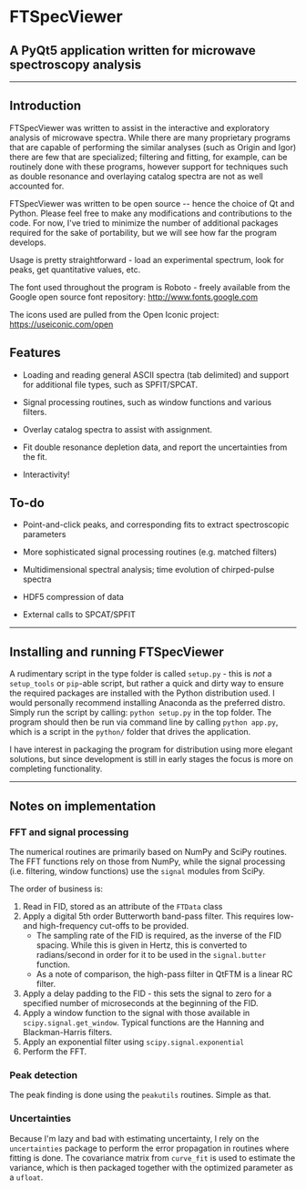 # FTSpecViewer

## A PyQt5 application written for microwave spectroscopy analysis

---

## Introduction

FTSpecViewer was written to assist in the interactive and exploratory analysis of microwave spectra. While there are many proprietary programs that are capable of performing the similar analyses (such as Origin and Igor) there are few that are specialized; filtering and fitting, for example, can be routinely done with these programs, however support for techniques such as double resonance and overlaying catalog spectra are not as well accounted for.

FTSpecViewer was written to be open source -- hence the choice of Qt and Python. Please feel free to make any modifications and contributions to the code. For now, I've tried to minimize the number of additional packages required for the sake of portability, but we will see how far the program develops.

Usage is pretty straightforward - load an experimental spectrum, look for peaks, get quantitative values, etc.

The font used throughout the program is Roboto - freely available from the Google open source font repository: http://www.fonts.google.com

The icons used are pulled from the Open Iconic project: https://useiconic.com/open

## Features

- Loading and reading general ASCII spectra (tab delimited) and support for additional file types, such as SPFIT/SPCAT.

- Signal processing routines, such as window functions and various filters.

- Overlay catalog spectra to assist with assignment.

- Fit double resonance depletion data, and report the uncertainties from the fit.

- Interactivity!

## To-do

- Point-and-click peaks, and corresponding fits to extract spectroscopic parameters

- More sophisticated signal processing routines (e.g. matched filters)

- Multidimensional spectral analysis; time evolution of chirped-pulse spectra

- HDF5 compression of data

- External calls to SPCAT/SPFIT

---

## Installing and running FTSpecViewer

A rudimentary script in the type folder is called `setup.py` - this is _not_ a `setup_tools` or `pip`-able script, but rather a quick and dirty way to ensure the required packages are installed with the Python distribution used. I would personally recommend installing Anaconda as the preferred distro. Simply run the script by calling: `python setup.py` in the top folder. The program should then be run via command line by calling `python app.py`, which is a script in the `python/` folder that drives the application.

I have interest in packaging the program for distribution using more elegant solutions, but since development is still in early stages the focus is more on completing functionality.

---

## Notes on implementation

### FFT and signal processing

The numerical routines are primarily based on NumPy and SciPy routines. The FFT functions rely on those from NumPy, while the signal processing (i.e. filtering, window functions) use the `signal` modules from SciPy.

The order of business is:
1. Read in FID, stored as an attribute of the `FTData` class
2. Apply a digital 5th order Butterworth band-pass filter. This requires low- and high-frequency cut-offs to be provided.
    - The sampling rate of the FID is required, as the inverse of the FID spacing. While this is given in Hertz, this is converted to radians/second in order for it to be used in the `signal.butter` function.
    - As a note of comparison, the high-pass filter in QtFTM is a linear RC filter.
3. Apply a delay padding to the FID - this sets the signal to zero for a specified number of microseconds at the beginning of the FID.
4. Apply a window function to the signal with those available in `scipy.signal.get_window`. Typical functions are the Hanning and Blackman-Harris filters.
5. Apply an exponential filter using `scipy.signal.exponential`
6. Perform the FFT.

### Peak detection

The peak finding is done using the `peakutils` routines. Simple as that.

### Uncertainties

Because I'm lazy and bad with estimating uncertainty, I rely on the `uncertainties` package to perform the error propagation in routines where fitting is done. The covariance matrix from `curve_fit` is used to estimate the variance, which is then packaged together with the optimized parameter as a `ufloat`.
